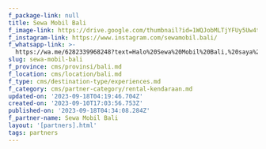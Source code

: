 ```yaml
---
f_package-link: null
title: Sewa Mobil Bali
f_image-link: https://drive.google.com/thumbnail?id=1WQJobMLTjYFUy5Uw4tQhzY-6Ii5rZU3T
f_instagram-link: https://www.instagram.com/sewamobil.bali/
f_whatsapp-link: >-
  https://wa.me/6282339968248?text=Halo%20Sewa%20Mobil%20Bali,%20saya%20dapat%20info%20dari%20@loocale.id%20dan%20punya%20pertanyaan
slug: sewa-mobil-bali
f_province: cms/provinsi/bali.md
f_location: cms/location/bali.md
f_type: cms/destination-type/experiences.md
f_category: cms/partner-category/rental-kendaraan.md
updated-on: '2023-09-18T04:19:46.704Z'
created-on: '2023-09-10T17:03:56.753Z'
published-on: '2023-09-18T04:34:08.284Z'
f_partner-name: Sewa Mobil Bali
layout: '[partners].html'
tags: partners
---
```



